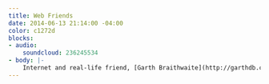 ```yaml
---
title: Web Friends
date: 2014-06-13 21:14:00 -04:00
color: c1272d
blocks:
- audio:
    soundcloud: 236245534
- body: |-
    Internet and real-life friend, [Garth Braithwaite](http://garthdb.com), invited me onto his aptly named podcast, [Web Friends](http://webfriends.io). I shared a handful of pro tips about freelancing and we reminisced about my apps from back in the day, like DestroyFlickr and DestroyTwitter. If you’re thinking of quitting your full-time job for the freelance world, but don’t really want to follow through, don’t listen to this interview.
---
```


